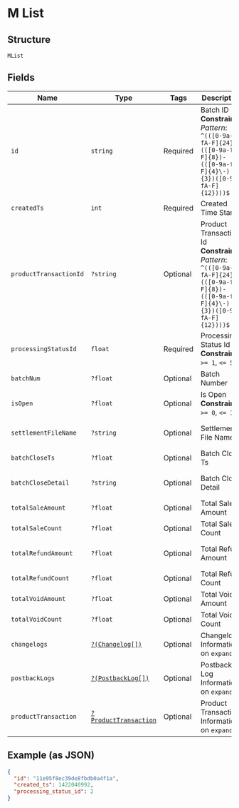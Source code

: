 
# M List

## Structure

`MList`

## Fields

| Name | Type | Tags | Description | Getter | Setter |
|  --- | --- | --- | --- | --- | --- |
| `id` | `string` | Required | Batch ID<br>**Constraints**: *Pattern*: `^(([0-9a-fA-F]{24})\|(([0-9a-fA-F]{8})-(([0-9a-fA-F]{4}\-){3})([0-9a-fA-F]{12})))$` | getId(): string | setId(string id): void |
| `createdTs` | `int` | Required | Created Time Stamp | getCreatedTs(): int | setCreatedTs(int createdTs): void |
| `productTransactionId` | `?string` | Optional | Product Transaction Id<br>**Constraints**: *Pattern*: `^(([0-9a-fA-F]{24})\|(([0-9a-fA-F]{8})-(([0-9a-fA-F]{4}\-){3})([0-9a-fA-F]{12})))$` | getProductTransactionId(): ?string | setProductTransactionId(?string productTransactionId): void |
| `processingStatusId` | `float` | Required | Processing Status Id<br>**Constraints**: `>= 1`, `<= 5` | getProcessingStatusId(): float | setProcessingStatusId(float processingStatusId): void |
| `batchNum` | `?float` | Optional | Batch Number | getBatchNum(): ?float | setBatchNum(?float batchNum): void |
| `isOpen` | `?float` | Optional | Is Open<br>**Constraints**: `>= 0`, `<= 1` | getIsOpen(): ?float | setIsOpen(?float isOpen): void |
| `settlementFileName` | `?string` | Optional | Settlement File Name | getSettlementFileName(): ?string | setSettlementFileName(?string settlementFileName): void |
| `batchCloseTs` | `?float` | Optional | Batch Close Ts | getBatchCloseTs(): ?float | setBatchCloseTs(?float batchCloseTs): void |
| `batchCloseDetail` | `?string` | Optional | Batch Close Detail | getBatchCloseDetail(): ?string | setBatchCloseDetail(?string batchCloseDetail): void |
| `totalSaleAmount` | `?float` | Optional | Total Sale Amount | getTotalSaleAmount(): ?float | setTotalSaleAmount(?float totalSaleAmount): void |
| `totalSaleCount` | `?float` | Optional | Total Sale Count | getTotalSaleCount(): ?float | setTotalSaleCount(?float totalSaleCount): void |
| `totalRefundAmount` | `?float` | Optional | Total Refund Amount | getTotalRefundAmount(): ?float | setTotalRefundAmount(?float totalRefundAmount): void |
| `totalRefundCount` | `?float` | Optional | Total Refund Count | getTotalRefundCount(): ?float | setTotalRefundCount(?float totalRefundCount): void |
| `totalVoidAmount` | `?float` | Optional | Total Void Amount | getTotalVoidAmount(): ?float | setTotalVoidAmount(?float totalVoidAmount): void |
| `totalVoidCount` | `?float` | Optional | Total Void Count | getTotalVoidCount(): ?float | setTotalVoidCount(?float totalVoidCount): void |
| `changelogs` | [`?(Changelog[])`](../../doc/models/changelog.md) | Optional | Changelog Information on `expand` | getChangelogs(): ?array | setChangelogs(?array changelogs): void |
| `postbackLogs` | [`?(PostbackLog[])`](../../doc/models/postback-log.md) | Optional | Postback Log Information on `expand` | getPostbackLogs(): ?array | setPostbackLogs(?array postbackLogs): void |
| `productTransaction` | [`?ProductTransaction`](../../doc/models/product-transaction.md) | Optional | Product Transaction Information on `expand` | getProductTransaction(): ?ProductTransaction | setProductTransaction(?ProductTransaction productTransaction): void |

## Example (as JSON)

```json
{
  "id": "11e95f8ec39de8fbdb0a4f1a",
  "created_ts": 1422040992,
  "processing_status_id": 2
}
```

